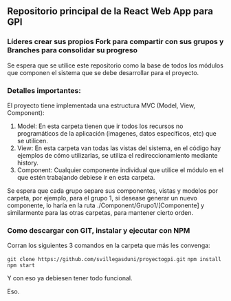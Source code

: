 ## Repositorio principal de la React Web App para GPI
### Líderes crear sus propios Fork para compartir con sus grupos y Branches para consolidar su progreso
Se espera que se utilice este repositorio como la base de todos los módulos que componen el sistema que se debe desarrollar para el proyecto.

### Detalles importantes:
El proyecto tiene implementada una estructura MVC (Model, View, Component):
1. Model: En esta carpeta tienen que ir todos los recursos no programáticos de la aplicación (imagenes, datos específicos, etc) que se utilicen.
2. View: En esta carpeta van todas las vistas del sistema, en el código hay ejemplos de cómo utilizarlas, se utiliza el redireccionamiento mediante history.
3. Component: Cualquier componente individual que utilice el módulo en el que estén trabajando debiese
ir en esta carpeta.

Se espera que cada grupo separe sus componentes, vistas y modelos por carpeta, por ejemplo, para el grupo 1, si desease generar un nuevo componente, lo haría en la ruta ./Component/Grupo1/[Componente]
y similarmente para las otras carpetas, para mantener cierto orden.

### Como descargar con GIT, instalar y ejecutar con NPM

Corran los siguientes 3 comandos en la carpeta que más les convenga:

`git clone https://github.com/svillegasduni/proyectogpi.git`
`npm install`
`npm start`

Y con eso ya debiesen tener todo funcional.

Eso.